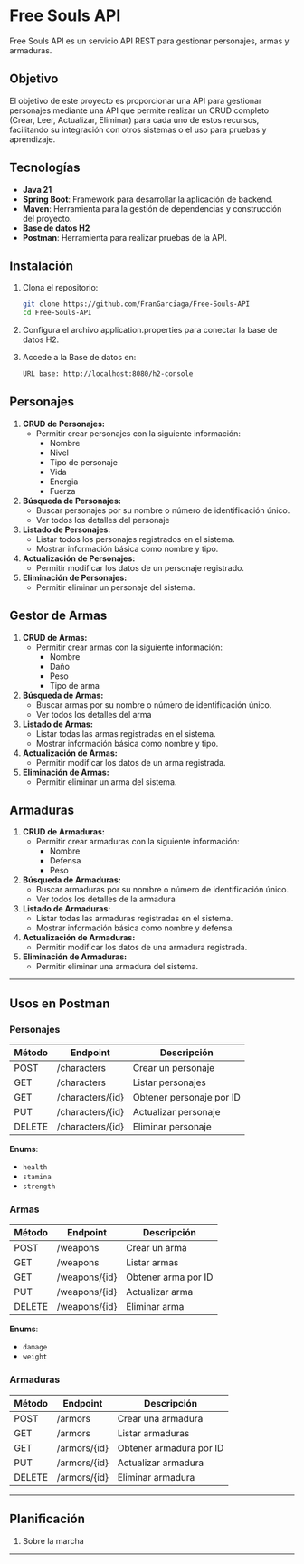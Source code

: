 # Free Souls API 

Free Souls API es un servicio API REST para gestionar personajes, armas y armaduras.

## Objetivo

El objetivo de este proyecto es proporcionar una API para gestionar personajes mediante una API que permite realizar un CRUD completo (Crear, Leer, Actualizar, Eliminar) para cada uno de estos recursos, facilitando su integración con otros sistemas o el uso para pruebas y aprendizaje.

## Tecnologías

- **Java 21** 
- **Spring Boot**: Framework para desarrollar la aplicación de backend.
- **Maven**: Herramienta para la gestión de dependencias y construcción del proyecto.
- **Base de datos H2**
- **Postman**: Herramienta para realizar pruebas de la API.

## Instalación

1. Clona el repositorio:
   ```bash
   git clone https://github.com/FranGarciaga/Free-Souls-API
   cd Free-Souls-API
   
2. Configura el archivo application.properties para conectar la base de datos H2.

3. Accede a la Base de datos en:
   ```bash
   URL base: http://localhost:8080/h2-console

## **Personajes**

1. **CRUD de Personajes:**
    - Permitir crear personajes con la siguiente información:
        - Nombre 
        - Nivel
        - Tipo de personaje
        - Vida
        - Energia
        - Fuerza
2. **Búsqueda de Personajes:**
    - Buscar personajes por su nombre o número de identificación único.
    - Ver todos los detalles del personaje
3. **Listado de Personajes:**
    - Listar todos los personajes registrados en el sistema.
    - Mostrar información básica como nombre y tipo.
4. **Actualización de Personajes:**
    - Permitir modificar los datos de un personaje registrado.
5. **Eliminación de Personajes:**
    - Permitir eliminar un personaje del sistema.
  
## **Gestor de Armas**

1. **CRUD de Armas:**
    - Permitir crear armas con la siguiente información:
        - Nombre 
        - Daño
        - Peso
        - Tipo de arma
2. **Búsqueda de Armas:**
    - Buscar armas por su nombre o número de identificación único.
    - Ver todos los detalles del arma
3. **Listado de Armas:**
    - Listar todas las armas registradas en el sistema.
    - Mostrar información básica como nombre y tipo.
4. **Actualización de Armas:**
    - Permitir modificar los datos de un arma registrada.
5. **Eliminación de Armas:**
    - Permitir eliminar un arma del sistema.
  
## **Armaduras**

1. **CRUD de Armaduras:**
    - Permitir crear armaduras con la siguiente información:
        - Nombre 
        - Defensa
        - Peso
2. **Búsqueda de Armaduras:**
    - Buscar armaduras por su nombre o número de identificación único.
    - Ver todos los detalles de la armadura
3. **Listado de Armaduras:**
    - Listar todas las armaduras registradas en el sistema.
    - Mostrar información básica como nombre y defensa.
4. **Actualización de Armaduras:**
    - Permitir modificar los datos de una armadura registrada.
5. **Eliminación de Armaduras:**
    - Permitir eliminar una armadura del sistema.

---

## Usos en Postman

### Personajes
| Método | Endpoint             | Descripción             |
|--------|----------------------|-------------------------|
| POST   | /characters           | Crear un personaje      |
| GET    | /characters           | Listar personajes       |
| GET    | /characters/{id}      | Obtener personaje por ID|
| PUT    | /characters/{id}      | Actualizar personaje    |
| DELETE | /characters/{id}      | Eliminar personaje      |

**Enums**:
- `health`
- `stamina`
- `strength`

### Armas
| Método | Endpoint             | Descripción             |
|--------|----------------------|-------------------------|
| POST   | /weapons             | Crear un arma           |
| GET    | /weapons             | Listar armas            |
| GET    | /weapons/{id}        | Obtener arma por ID     |
| PUT    | /weapons/{id}        | Actualizar arma         |
| DELETE | /weapons/{id}        | Eliminar arma           |

**Enums**:
- `damage`
- `weight`

### Armaduras
| Método | Endpoint             | Descripción             |
|--------|----------------------|-------------------------|
| POST   | /armors              | Crear una armadura      |
| GET    | /armors              | Listar armaduras        |
| GET    | /armors/{id}         | Obtener armadura por ID |
| PUT    | /armors/{id}         | Actualizar armadura     |
| DELETE | /armors/{id}         | Eliminar armadura       |

-----------------------------

## Planificación

1. Sobre la marcha

----------------------------
